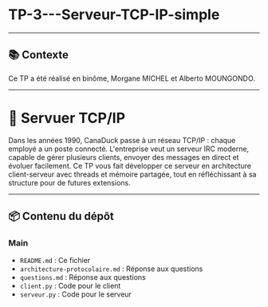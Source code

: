 # TP-3---Serveur-TCP-IP-simple
---

## 📚 Contexte

Ce TP a été réalisé en binôme, Morgane MICHEL et Alberto MOUNGONDO.

---

# 📡 Servuer TCP/IP 

Dans les années 1990, CanaDuck passe à un réseau TCP/IP : chaque employé a un poste connecté. L'entreprise veut un serveur IRC moderne, capable de gérer plusieurs clients, envoyer des messages en direct et évoluer facilement. Ce TP vous fait développer ce serveur en architecture client-serveur avec threads et mémoire partagée, tout en réfléchissant à sa structure pour de futures extensions.

---

## 📦 Contenu du dépôt
### Main 
- `README.md` : Ce fichier 
- `architecture-protocolaire.md` : Réponse aux questions
- `questions.md` : Réponse aux questions
- `client.py` : Code pour le client
- `serveur.py` : Code pour le serveur

